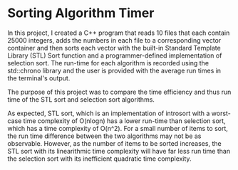# Sorting Algorithm Timer

In this project, I created a C++ program that reads 10 files that each contain 25000 integers, adds the numbers in each file to a corresponding vector container and then sorts each vector with the built-in Standard Template Library (STL) Sort function and a programmer-defined implementation of selection sort. The run-time for each algorithm is recorded using the std::chrono library and the user is provided with the average run times in the terminal's output.

The purpose of this project was to compare the time efficiency and thus run time of the STL sort and selection sort algorithms. 

As expected, STL sort, which is an implementation of introsort with a worst-case time complexity of O(nlogn) has a lower run-time than selection sort, which has a time complexity of O(n^2). For a small number of items to sort, the run time difference between the two algorithms may not be as observable. However, as the number of items to be sorted increases, the STL sort with its linearithmic time complexity will have far less run time than the selection sort with its inefficient quadratic time complexity.

